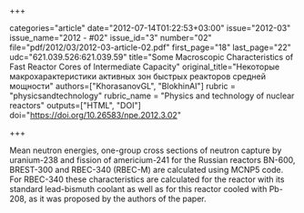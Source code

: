 +++

categories="article"
date="2012-07-14T01:22:53+03:00"
issue="2012-03"
issue_name="2012 - #02"
issue_id="3"
number="02"
file="pdf/2012/03/2012-03-article-02.pdf"
first_page="18"
last_page="22"
udc="621.039.526:621.039.59"
title="Some Macroscopic Characteristics of Fast Reactor Cores of Intermediate Capacity"
original_title="Некоторые макрохарактеристики активных зон быстрых реакторов средней мощности"
authors=["KhorasanovGL", "BlokhinAI"]
rubric = "physicsandtechnology"
rubric_name = "Physics and technology of nuclear reactors"
outputs=["HTML", "DOI"]
doi="https://doi.org/10.26583/npe.2012.3.02"

+++

Mean neutron energies, one-group cross sections of neutron capture by uranium-238 and fission of americium-241 for the Russian reactors BN-600, BREST-300 and RBEC-340 (RBEC-M) are calculated using MCNP5 code. For RBEC-340 these characteristics are calculated for the reactor with its standard lead-bismuth coolant as well as for this reactor cooled with Pb-208, as it was proposed by the authors of the paper.